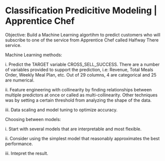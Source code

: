 # Classification Predicitive Modeling | Apprentice Chef

Objective: Build a Machine Learning algortihm to predict customers who will subscribe to one of the service from Apprentice Chef called Halfway There service.


Machine Learning methods:

i. Predict the TARGET variable CROSS_SELL_SUCCESS. There are a number of variables provided to support the prediction, i.e: Revenue, Total Meals Order, Weekly Meal Plan, etc. Out of 29 columns, 4 are categorical and 25 are numerical.

ii. Feature engineering with collinearity by finding relationships between multiple predictors at once or called as multi-collinearity. Other techniques was by setting a certain threshold from analyzing the shape of the data.

iii. Data scaling and model tuning to optimize accuracy.



Choosing between models:

i. Start with several models that are interpretable and most flexible.

ii. Consider using the simplest model that reasonably approximates the best performance.

iii. Intepret the result.
